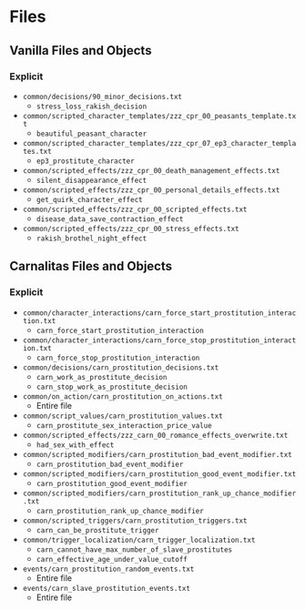 # Files

## Vanilla Files and Objects

### Explicit

* `common/decisions/90_minor_decisions.txt`
  * `stress_loss_rakish_decision`
* `common/scripted_character_templates/zzz_cpr_00_peasants_template.txt`
  * `beautiful_peasant_character`
* `common/scripted_character_templates/zzz_cpr_07_ep3_character_templates.txt`
  * `ep3_prostitute_character`
* `common/scripted_effects/zzz_cpr_00_death_management_effects.txt`
  * `silent_disappearance_effect`
* `common/scripted_effects/zzz_cpr_00_personal_details_effects.txt`
  * `get_quirk_character_effect`
* `common/scripted_effects/zzz_cpr_00_scripted_effects.txt`
  * `disease_data_save_contraction_effect`
* `common/scripted_effects/zzz_cpr_00_stress_effects.txt`
  * `rakish_brothel_night_effect`

## Carnalitas Files and Objects

### Explicit

* `common/character_interactions/carn_force_start_prostitution_interaction.txt`
  * `carn_force_start_prostitution_interaction`
* `common/character_interactions/carn_force_stop_prostitution_interaction.txt`
  * `carn_force_stop_prostitution_interaction`
* `common/decisions/carn_prostitution_decisions.txt`
  * `carn_work_as_prostitute_decision`
  * `carn_stop_work_as_prostitute_decision`
* `common/on_action/carn_prostitution_on_actions.txt`
  * Entire file
* `common/script_values/carn_prostitution_values.txt`
  * `carn_prostitute_sex_interaction_price_value`
* `common/scripted_effects/zzz_carn_00_romance_effects_overwrite.txt`
  * `had_sex_with_effect`
* `common/scripted_modifiers/carn_prostitution_bad_event_modifier.txt`
  * `carn_prostitution_bad_event_modifier`
* `common/scripted_modifiers/carn_prostitution_good_event_modifier.txt`
  * `carn_prostitution_good_event_modifier`
* `common/scripted_modifiers/carn_prostitution_rank_up_chance_modifier.txt`
  * `carn_prostitution_rank_up_chance_modifier`
* `common/scripted_triggers/carn_prostitution_triggers.txt`
  * `carn_can_be_prostitute_trigger`
* `common/trigger_localization/carn_trigger_localization.txt`
  * `carn_cannot_have_max_number_of_slave_prostitutes`
  * `carn_effective_age_under_value_cutoff`
* `events/carn_prostitution_random_events.txt`
  * Entire file
* `events/carn_slave_prostitution_events.txt`
  * Entire file
